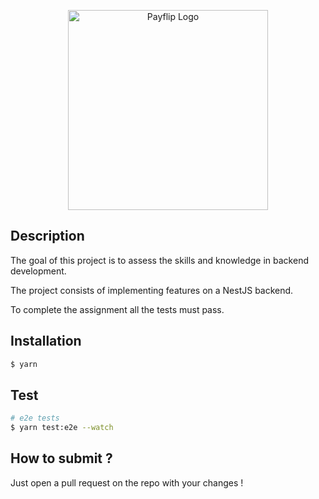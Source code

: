 <p align="center">
  <a href="http://payflip.be/" target="blank"><img src="https://uploads-ssl.webflow.com/609269ab2583bd426a911d71/6092a16e1e55537721287c05_Logo%20with%20text.png" width="320" alt="Payflip Logo" /></a>
</p>

## Description

The goal of this project is to assess the skills and knowledge in backend development.

The project consists of implementing features on a NestJS backend.

To complete the assignment all the tests must pass.

## Installation

```bash
$ yarn
```

## Test

```bash
# e2e tests
$ yarn test:e2e --watch
```

## How to submit ?

Just open a pull request on the repo with your changes !
